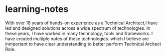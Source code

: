 # learning-notes

With over 18 years of hands-on experience as a Technical Architect,I have led and designed solutions across a wide spectrum of technologies. 
In these years, I have worked in many technology, tools and frameworks.
I have created multiple notes of these technologies. which I believe are inmportant to have clear understanding to better perform Technical Arcitect Role.
